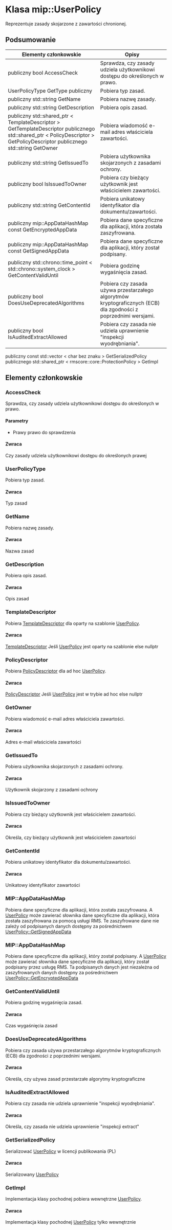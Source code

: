# <a name="class-mipuserpolicy"></a>Klasa mip::UserPolicy 
Reprezentuje zasady skojarzone z zawartości chronionej.
## <a name="summary"></a>Podsumowanie
 Elementy członkowskie                        | Opisy                                
--------------------------------|---------------------------------------------
publiczny bool AccessCheck | Sprawdza, czy zasady udziela użytkownikowi dostępu do określonych w prawo.
UserPolicyType GetType publiczny | Pobiera typ zasad.
publiczny std::string GetName | Pobiera nazwę zasady.
publiczny std::string GetDescription | Pobiera opis zasad.
publiczny std::shared_ptr < TemplateDescriptor > GetTemplateDescriptor publicznego std::shared_ptr < PolicyDescriptor > GetPolicyDescriptor publicznego std::string GetOwner | Pobiera wiadomość e-mail adres właściciela zawartości.
publiczny std::string GetIssuedTo | Pobiera użytkownika skojarzonych z zasadami ochrony.
publiczny bool IsIssuedToOwner | Pobiera czy bieżący użytkownik jest właścicielem zawartości.
publiczny std::string GetContentId | Pobiera unikatowy identyfikator dla dokumentu/zawartości.
publiczny mip::AppDataHashMap const GetEncryptedAppData | Pobiera dane specyficzne dla aplikacji, która została zaszyfrowana.
publiczny mip::AppDataHashMap const GetSignedAppData | Pobiera dane specyficzne dla aplikacji, który został podpisany.
publiczny std::chrono::time_point < std::chrono::system_clock > GetContentValidUntil | Pobiera godzinę wygaśnięcia zasad.
publiczny bool DoesUseDeprecatedAlgorithms | Pobiera czy zasada używa przestarzałego algorytmów kryptograficznych (ECB) dla zgodności z poprzednimi wersjami.
publiczny bool IsAuditedExtractAllowed | Pobiera czy zasada nie udziela uprawnienie "inspekcji wyodrębniania".
publiczny const std::vector < char bez znaku > GetSerializedPolicy publicznego std::shared_ptr < rmscore::core::ProtectionPolicy > GetImpl
## <a name="members"></a>Elementy członkowskie
### <a name="accesscheck"></a>AccessCheck
Sprawdza, czy zasady udziela użytkownikowi dostępu do określonych w prawo.
#### <a name="parameters"></a>Parametry
* Prawy prawo do sprawdzenia
#### <a name="returns"></a>Zwraca
Czy zasady udziela użytkownikowi dostępu do określonych prawej
### <a name="userpolicytype"></a>UserPolicyType
Pobiera typ zasad.
#### <a name="returns"></a>Zwraca
Typ zasad
### <a name="getname"></a>GetName
Pobiera nazwę zasady.
#### <a name="returns"></a>Zwraca
Nazwa zasad
### <a name="getdescription"></a>GetDescription
Pobiera opis zasad.
#### <a name="returns"></a>Zwraca
Opis zasad
### <a name="templatedescriptor"></a>TemplateDescriptor
Pobiera [TemplateDescriptor](#classmip_1_1_template_descriptor) dla oparty na szablonie [UserPolicy](#classmip_1_1_user_policy).
#### <a name="returns"></a>Zwraca
[TemplateDescriptor](#classmip_1_1_template_descriptor) Jeśli [UserPolicy](#classmip_1_1_user_policy) jest oparty na szablonie else nullptr
### <a name="policydescriptor"></a>PolicyDescriptor
Pobiera [PolicyDescriptor](#classmip_1_1_policy_descriptor) dla ad hoc [UserPolicy](#classmip_1_1_user_policy).
#### <a name="returns"></a>Zwraca
[PolicyDescriptor](#classmip_1_1_policy_descriptor) Jeśli [UserPolicy](#classmip_1_1_user_policy) jest w trybie ad hoc else nullptr
### <a name="getowner"></a>GetOwner
Pobiera wiadomość e-mail adres właściciela zawartości.
#### <a name="returns"></a>Zwraca
Adres e-mail właściciela zawartości
### <a name="getissuedto"></a>GetIssuedTo
Pobiera użytkownika skojarzonych z zasadami ochrony.
#### <a name="returns"></a>Zwraca
Użytkownik skojarzony z zasadami ochrony
### <a name="isissuedtoowner"></a>IsIssuedToOwner
Pobiera czy bieżący użytkownik jest właścicielem zawartości.
#### <a name="returns"></a>Zwraca
Określa, czy bieżący użytkownik jest właścicielem zawartości
### <a name="getcontentid"></a>GetContentId
Pobiera unikatowy identyfikator dla dokumentu/zawartości.
#### <a name="returns"></a>Zwraca
Unikatowy identyfikator zawartości
### <a name="mipappdatahashmap"></a>MIP::AppDataHashMap
Pobiera dane specyficzne dla aplikacji, która została zaszyfrowana.
A [UserPolicy](#classmip_1_1_user_policy) może zawierać słownika dane specyficzne dla aplikacji, która została zaszyfrowana za pomocą usługi RMS. Te zaszyfrowane dane nie zależy od podpisanych danych dostępny za pośrednictwem [UserPolicy::GetSignedAppData](#classmip_1_1_user_policy_1a1c8a284d50adcac1a0a09316afa1d43e)
### <a name="mipappdatahashmap"></a>MIP::AppDataHashMap
Pobiera dane specyficzne dla aplikacji, który został podpisany.
A [UserPolicy](#classmip_1_1_user_policy) może zawierać słownika dane specyficzne dla aplikacji, który został podpisany przez usługę RMS. Ta podpisanych danych jest niezależna od zaszyfrowanych danych dostępny za pośrednictwem [UserPolicy::GetEncryptedAppData](#classmip_1_1_user_policy_1a610fbc799284ab0ce4354c0611ece0e8)
### <a name="getcontentvaliduntil"></a>GetContentValidUntil
Pobiera godzinę wygaśnięcia zasad.
#### <a name="returns"></a>Zwraca
Czas wygaśnięcia zasad
### <a name="doesusedeprecatedalgorithms"></a>DoesUseDeprecatedAlgorithms
Pobiera czy zasada używa przestarzałego algorytmów kryptograficznych (ECB) dla zgodności z poprzednimi wersjami.
#### <a name="returns"></a>Zwraca
Określa, czy używa zasad przestarzałe algorytmy kryptograficzne
### <a name="isauditedextractallowed"></a>IsAuditedExtractAllowed
Pobiera czy zasada nie udziela uprawnienie "inspekcji wyodrębniania".
#### <a name="returns"></a>Zwraca
Określa, czy zasada nie udziela uprawnienie "inspekcji extract"
### <a name="getserializedpolicy"></a>GetSerializedPolicy
Serializować [UserPolicy](#classmip_1_1_user_policy) w licencji publikowania (PL)
#### <a name="returns"></a>Zwraca
Serializowany [UserPolicy](#classmip_1_1_user_policy)
### <a name="getimpl"></a>GetImpl
Implementacja klasy pochodnej pobiera wewnętrzne [UserPolicy](#classmip_1_1_user_policy).
#### <a name="returns"></a>Zwraca
Implementacja klasy pochodnej [UserPolicy](#classmip_1_1_user_policy) tylko wewnętrznie